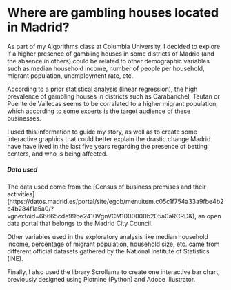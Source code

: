# Where are gambling houses located in Madrid?

As part of my Algorithms class at Columbia University, I decided to explore if a higher presence of gambling houses in some districts of Madrid (and the absence in others) could be related to other demographic variables such as median household income, number of people per household, migrant population, unemployment rate, etc. 

According to a prior statistical analysis (linear regression), the high prevalence of gambling houses in districts such as Carabanchel, Teutan or Puente de Vallecas seems to be corralated to a higher migrant population, which according to some experts is the target audience of these businesses.

I used this information to guide my story, as well as to create some interactive graphics that could better explain the drastic change Madrid have have lived in the last five years regarding the presence of betting centers, and who is being affected. 

<h5> Data used </h5>
The data used come from the [Census of business premises and their activities] (https://datos.madrid.es/portal/site/egob/menuitem.c05c1f754a33a9fbe4b2e4b284f1a5a0/?vgnextoid=66665cde99be2410VgnVCM1000000b205a0aRCRD&), an open data portal that belongs to the Madrid City Council.

Other variables used in the exploratory analysis like median household income, percentage of migrant population, household size, etc. came from different official datasets gathered by the National Institute of Statistics (INE). 

Finally, I also used the library Scrollama to create one interactive bar chart, previously designed using Plotnine (Python) and Adobe Illustrator. 
